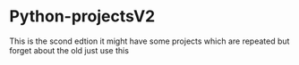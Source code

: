 # Python-projectsV2
This is the scond edtion it might have some projects which are repeated but forget about the old just use this 
